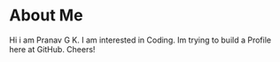 # About Me
Hi i am Pranav G K.
I am interested in Coding.
Im trying to build a Profile here at GitHub.
Cheers!
